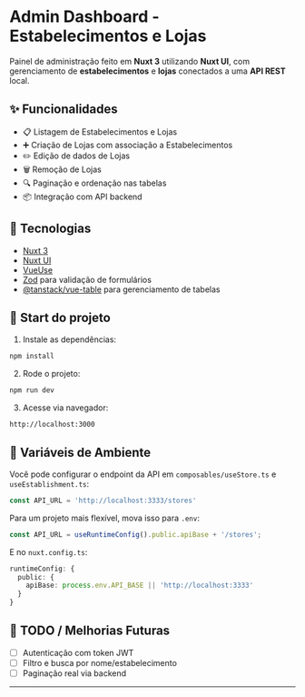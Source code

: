 # Admin Dashboard - Estabelecimentos e Lojas

Painel de administração feito em **Nuxt 3** utilizando **Nuxt UI**, com gerenciamento de **estabelecimentos** e **lojas** conectados a uma **API REST** local.

## ✨ Funcionalidades

- 📋 Listagem de Estabelecimentos e Lojas
- ➕ Criação de Lojas com associação a Estabelecimentos
- ✏️ Edição de dados de Lojas
- 🗑️ Remoção de Lojas
- 🔍 Paginação e ordenação nas tabelas
- 📦 Integração com API backend

## 🧰 Tecnologias

- [Nuxt 3](https://nuxt.com/)
- [Nuxt UI](https://ui.nuxt.com/)
- [VueUse](https://vueuse.org/)
- [Zod](https://zod.dev/) para validação de formulários
- [@tanstack/vue-table](https://tanstack.com/table/v8/docs/guide/vue/overview) para gerenciamento de tabelas



## 🚀 Start do projeto

1. Instale as dependências:

```bash
npm install
```

2. Rode o projeto:

```bash
npm run dev
```

3. Acesse via navegador:

```
http://localhost:3000
```

## 🔧 Variáveis de Ambiente

Você pode configurar o endpoint da API em `composables/useStore.ts` e `useEstablishment.ts`:

```ts
const API_URL = 'http://localhost:3333/stores'
```

Para um projeto mais flexível, mova isso para `.env`:

```ts
const API_URL = useRuntimeConfig().public.apiBase + '/stores';
```

E no `nuxt.config.ts`:

```ts
runtimeConfig: {
  public: {
    apiBase: process.env.API_BASE || 'http://localhost:3333'
  }
}
```

## 🧪 TODO / Melhorias Futuras

- [ ] Autenticação com token JWT
- [ ] Filtro e busca por nome/estabelecimento
- [ ] Paginação real via backend
---
